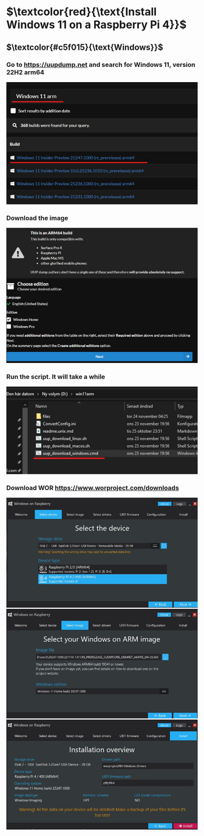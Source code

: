 $\textcolor{red}{\text{Install Windows 11 on a Raspberry Pi 4}}$
========================================
$\textcolor{#c5f015}{\text{Windows}}$
-----
### Go to https://uupdump.net and search for Windows 11, version 22H2 arm64
<img src="./pics/1.jpg"/>

### Download the image

<img src="./pics/2.jpg"/>

### Run the script. It will take a while

<img src="./pics/3.jpg"/>

### Download WOR https://www.worproject.com/downloads

<img src="./pics/4.jpg"/>


<img src="./pics/5.jpg"/>


<img src="./pics/6.jpg"/>
